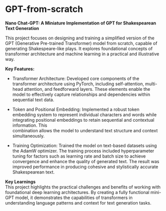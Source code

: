 # GPT-from-scratch

**Nano Chat-GPT: A Miniature Implementation of GPT for Shakespearean Text Generation**

This project focuses on designing and training a simplified version of the GPT (Generative Pre-trained Transformer) model from scratch, capable of generating Shakespeare-like plays. It explores foundational concepts of transformer architecture and machine learning in a practical and illustrative way.

**Key Features:**<br />
  * Transformer Architecture:
  Developed core components of the transformer architecture using PyTorch, including self-attention, multi-head attention, and feedforward layers. These elements enable the model to 
  effectively capture relationships and dependencies within sequential text data.
  
  * Token and Positional Embedding:
  Implemented a robust token embedding system to represent individual characters and words while integrating positional embeddings to retain sequential and contextual information. This     
  combination allows the model to understand text structure and context simultaneously.
  
  * Training Optimization:
  Trained the model on text-based datasets using the AdamW optimizer. The training process included hyperparameter tuning for factors such as learning rate and batch size to achieve 
  convergence and enhance the quality of generated text. The result was improved performance in producing cohesive and stylistically accurate Shakespearean text.

**Key Learnings**<br />
This project highlights the practical challenges and benefits of working with foundational deep learning architectures. By creating a fully functional mini-GPT model, it demonstrates the capabilities of transformers in understanding language patterns and context for text generation tasks.
